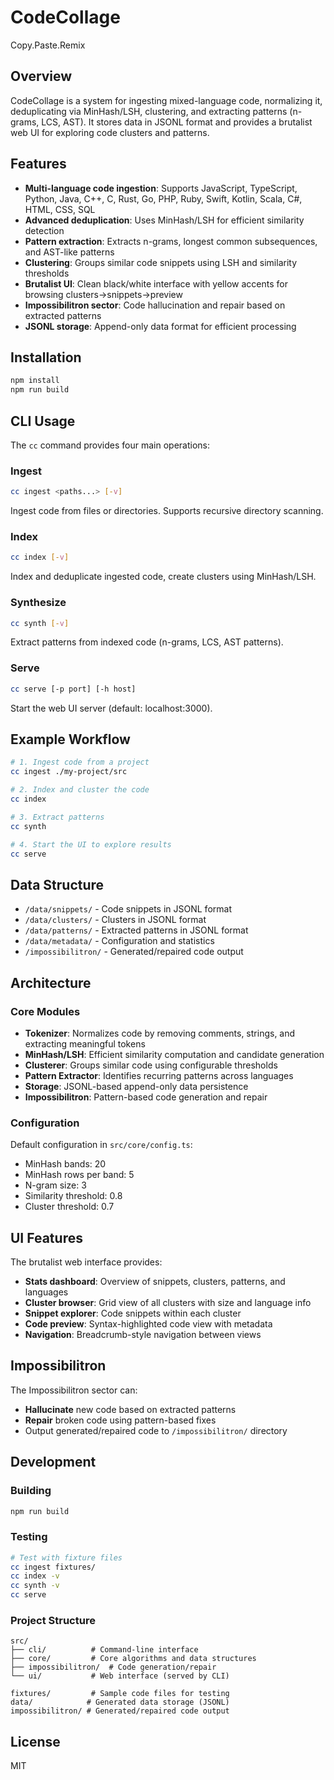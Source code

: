 # CodeCollage

Copy.Paste.Remix

## Overview

CodeCollage is a system for ingesting mixed-language code, normalizing it, deduplicating via MinHash/LSH, clustering, and extracting patterns (n-grams, LCS, AST). It stores data in JSONL format and provides a brutalist web UI for exploring code clusters and patterns.

## Features

- **Multi-language code ingestion**: Supports JavaScript, TypeScript, Python, Java, C++, C, Rust, Go, PHP, Ruby, Swift, Kotlin, Scala, C#, HTML, CSS, SQL
- **Advanced deduplication**: Uses MinHash/LSH for efficient similarity detection
- **Pattern extraction**: Extracts n-grams, longest common subsequences, and AST-like patterns
- **Clustering**: Groups similar code snippets using LSH and similarity thresholds
- **Brutalist UI**: Clean black/white interface with yellow accents for browsing clusters→snippets→preview
- **Impossibilitron sector**: Code hallucination and repair based on extracted patterns
- **JSONL storage**: Append-only data format for efficient processing

## Installation

```bash
npm install
npm run build
```

## CLI Usage

The `cc` command provides four main operations:

### Ingest
```bash
cc ingest <paths...> [-v]
```
Ingest code from files or directories. Supports recursive directory scanning.

### Index  
```bash
cc index [-v]
```
Index and deduplicate ingested code, create clusters using MinHash/LSH.

### Synthesize
```bash
cc synth [-v]
```
Extract patterns from indexed code (n-grams, LCS, AST patterns).

### Serve
```bash
cc serve [-p port] [-h host]
```
Start the web UI server (default: localhost:3000).

## Example Workflow

```bash
# 1. Ingest code from a project
cc ingest ./my-project/src

# 2. Index and cluster the code
cc index

# 3. Extract patterns
cc synth

# 4. Start the UI to explore results
cc serve
```

## Data Structure

- `/data/snippets/` - Code snippets in JSONL format
- `/data/clusters/` - Clusters in JSONL format  
- `/data/patterns/` - Extracted patterns in JSONL format
- `/data/metadata/` - Configuration and statistics
- `/impossibilitron/` - Generated/repaired code output

## Architecture

### Core Modules

- **Tokenizer**: Normalizes code by removing comments, strings, and extracting meaningful tokens
- **MinHash/LSH**: Efficient similarity computation and candidate generation
- **Clusterer**: Groups similar code using configurable thresholds
- **Pattern Extractor**: Identifies recurring patterns across languages
- **Storage**: JSONL-based append-only data persistence
- **Impossibilitron**: Pattern-based code generation and repair

### Configuration

Default configuration in `src/core/config.ts`:
- MinHash bands: 20
- MinHash rows per band: 5  
- N-gram size: 3
- Similarity threshold: 0.8
- Cluster threshold: 0.7

## UI Features

The brutalist web interface provides:

- **Stats dashboard**: Overview of snippets, clusters, patterns, and languages
- **Cluster browser**: Grid view of all clusters with size and language info
- **Snippet explorer**: Code snippets within each cluster
- **Code preview**: Syntax-highlighted code view with metadata
- **Navigation**: Breadcrumb-style navigation between views

## Impossibilitron

The Impossibilitron sector can:
- **Hallucinate** new code based on extracted patterns
- **Repair** broken code using pattern-based fixes
- Output generated/repaired code to `/impossibilitron/` directory

## Development

### Building
```bash
npm run build
```

### Testing
```bash
# Test with fixture files
cc ingest fixtures/
cc index -v
cc synth -v
cc serve
```

### Project Structure
```
src/
├── cli/          # Command-line interface
├── core/         # Core algorithms and data structures
├── impossibilitron/  # Code generation/repair
└── ui/           # Web interface (served by CLI)

fixtures/         # Sample code files for testing
data/            # Generated data storage (JSONL)
impossibilitron/ # Generated/repaired code output
```

## License

MIT
